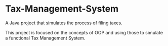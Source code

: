 # Tax-Management-System
A Java project that simulates the process of filing taxes.

This project is focused on the concepts of OOP and using those to simulate a functional Tax Management System.